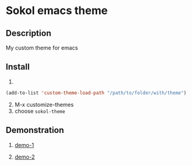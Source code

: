 # Sokol emacs theme

## Description
My custom theme for emacs

## Install
1) 
```lisp  
(add-to-list 'custom-theme-load-path "/path/to/folder/with/theme")
```
2) M-x customize-themes
3) choose `sokol-theme`

## Demonstration 

1. [demo-1](https://github.com/bohdan-sokolovskyi/sokol-emacs-theme/blob/master/demo/demo-1.png)

2. [demo-2](https://github.com/bohdan-sokolovskyi/sokol-emacs-theme/blob/master/demo/demo-2.png)
